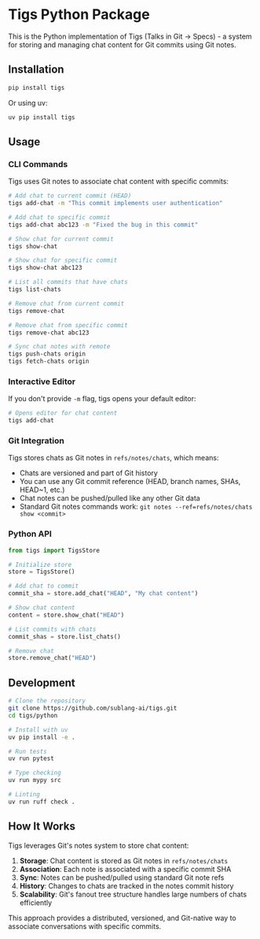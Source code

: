 # Tigs Python Package

This is the Python implementation of Tigs (Talks in Git → Specs) - a system for storing and managing chat content for Git commits using Git notes.

## Installation

```bash
pip install tigs
```

Or using uv:

```bash
uv pip install tigs
```

## Usage

### CLI Commands

Tigs uses Git notes to associate chat content with specific commits:

```bash
# Add chat to current commit (HEAD)
tigs add-chat -m "This commit implements user authentication"

# Add chat to specific commit
tigs add-chat abc123 -m "Fixed the bug in this commit"

# Show chat for current commit
tigs show-chat

# Show chat for specific commit  
tigs show-chat abc123

# List all commits that have chats
tigs list-chats

# Remove chat from current commit
tigs remove-chat

# Remove chat from specific commit
tigs remove-chat abc123

# Sync chat notes with remote
tigs push-chats origin
tigs fetch-chats origin
```

### Interactive Editor

If you don't provide `-m` flag, tigs opens your default editor:

```bash
# Opens editor for chat content
tigs add-chat
```

### Git Integration

Tigs stores chats as Git notes in `refs/notes/chats`, which means:

- Chats are versioned and part of Git history
- You can use any Git commit reference (HEAD, branch names, SHAs, HEAD~1, etc.)
- Chat notes can be pushed/pulled like any other Git data
- Standard Git notes commands work: `git notes --ref=refs/notes/chats show <commit>`

### Python API

```python
from tigs import TigsStore

# Initialize store
store = TigsStore()

# Add chat to commit
commit_sha = store.add_chat("HEAD", "My chat content")

# Show chat content
content = store.show_chat("HEAD")

# List commits with chats
commit_shas = store.list_chats()

# Remove chat
store.remove_chat("HEAD")
```

## Development

```bash
# Clone the repository
git clone https://github.com/sublang-ai/tigs.git
cd tigs/python

# Install with uv
uv pip install -e .

# Run tests
uv run pytest

# Type checking
uv run mypy src

# Linting
uv run ruff check .
```

## How It Works

Tigs leverages Git's notes system to store chat content:

1. **Storage**: Chat content is stored as Git notes in `refs/notes/chats`
2. **Association**: Each note is associated with a specific commit SHA
3. **Sync**: Notes can be pushed/pulled using standard Git note refs
4. **History**: Changes to chats are tracked in the notes commit history
5. **Scalability**: Git's fanout tree structure handles large numbers of chats efficiently

This approach provides a distributed, versioned, and Git-native way to associate conversations with specific commits.